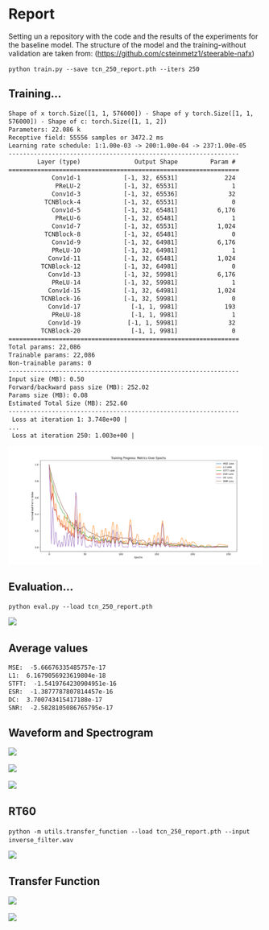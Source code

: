 # Report
Setting un a repository with the code and the results of the experiments for the baseline model.
The structure of the model and the training-without validation are taken from: (https://github.com/csteinmetz1/steerable-nafx)

```
python train.py --save tcn_250_report.pth --iters 250
```

## Training...

```
Shape of x torch.Size([1, 1, 576000]) - Shape of y torch.Size([1, 1, 576000]) - Shape of c: torch.Size([1, 1, 2])
Parameters: 22.086 k
Receptive field: 55556 samples or 3472.2 ms
Learning rate schedule: 1:1.00e-03 -> 200:1.00e-04 -> 237:1.00e-05
----------------------------------------------------------------
        Layer (type)               Output Shape         Param #
================================================================
            Conv1d-1            [-1, 32, 65531]             224
             PReLU-2            [-1, 32, 65531]               1
            Conv1d-3            [-1, 32, 65536]              32
          TCNBlock-4            [-1, 32, 65531]               0
            Conv1d-5            [-1, 32, 65481]           6,176
             PReLU-6            [-1, 32, 65481]               1
            Conv1d-7            [-1, 32, 65531]           1,024
          TCNBlock-8            [-1, 32, 65481]               0
            Conv1d-9            [-1, 32, 64981]           6,176
            PReLU-10            [-1, 32, 64981]               1
           Conv1d-11            [-1, 32, 65481]           1,024
         TCNBlock-12            [-1, 32, 64981]               0
           Conv1d-13            [-1, 32, 59981]           6,176
            PReLU-14            [-1, 32, 59981]               1
           Conv1d-15            [-1, 32, 64981]           1,024
         TCNBlock-16            [-1, 32, 59981]               0
           Conv1d-17              [-1, 1, 9981]             193
            PReLU-18              [-1, 1, 9981]               1
           Conv1d-19             [-1, 1, 59981]              32
         TCNBlock-20              [-1, 1, 9981]               0
================================================================
Total params: 22,086
Trainable params: 22,086
Non-trainable params: 0
----------------------------------------------------------------
Input size (MB): 0.50
Forward/backward pass size (MB): 252.02
Params size (MB): 0.08
Estimated Total Size (MB): 252.60
----------------------------------------------------------------
 Loss at iteration 1: 3.748e+00 | 
...
 Loss at iteration 250: 1.003e+00 | 
```

![](train_metrics.png)

 ## Evaluation...

```python eval.py --load tcn_250_report.pth```

![](eval_metrics.png)

## Average values
```
MSE:  -5.66676335485757e-17
L1:  6.1679056923619804e-18
STFT:  -1.5419764230904951e-16
ESR:  -1.3877787807814457e-16
DC:  3.700743415417188e-17
SNR:  -2.5828105086765795e-17
```

## Waveform and Spectrogram
![](waveform_plot.png)

![](waveform_zoom.png)

![](spectrogram.png)


## RT60
```python -m utils.transfer_function --load tcn_250_report.pth --input inverse_filter.wav```

![](rt60.png)

## Transfer Function

![](reference.png)

![](transfer_function.png)
